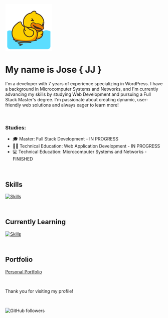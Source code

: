 <img src="/hi.gif" width="150" height="auto">

# My name is Jose { JJ }

I'm a developer with 7 years of experience specializing in WordPress. I have a background in Microcomputer Systems and Networks, and I'm currently advancing my skills by studying Web Development and pursuing a Full Stack Master's degree. I'm passionate about creating dynamic, user-friendly web solutions and always eager to learn more!

<br>

### Studies:

- 🎓 Master: Full Stack Development - IN PROGRESS
- 👨‍💻 Technical Education: Web Application Development - IN PROGRESS
- 💻 Technical Education: Microcomputer Systems and Networks - FINISHED

<br>

## Skills 

[![Skills](https://skillicons.dev/icons?i=js,html,css,visualstudio,vite,wordpress,npm,github)](https://skillicons.dev)

<br>

## Currently Learning
[![Skills](https://skillicons.dev/icons?i=react,ts,angular,bootstrap,mysql,mongodb,java,php)](https://skillicons.dev)

<br>

## Portfolio
[Personal Portfolio](https://jjportfolioweb.netlify.app/) 

<br>

Thank you for visiting my profile!

<br>

![GitHub followers](https://img.shields.io/github/followers/JJandula)
